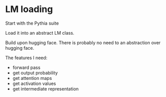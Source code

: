 # LM loading

Start with the Pythia suite

Load it into an abstract LM class.

Build upon hugging face. There is probably no need to an abstraction over hugging face.

The features I need:

+ forward pass
+ get output probability
+ get attention maps
+ get activation values
+ get intermediate representation